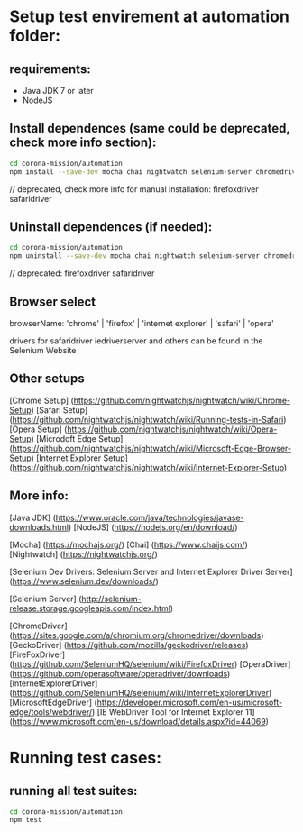 # Setup test envirement at automation folder:

## requirements:

- Java JDK 7 or later
- NodeJS

## Install dependences (same could be deprecated, check more info section):

```bash
cd corona-mission/automation
npm install --save-dev mocha chai nightwatch selenium-server chromedriver geckodriver operadriver iedriver edge
```
// deprecated, check more info for manual installation: firefoxdriver safaridriver 

## Uninstall dependences (if needed):

```bash
cd corona-mission/automation
npm uninstall --save-dev mocha chai nightwatch selenium-server chromedriver geckodriver operadriver iedriver edge
```
// deprecated: firefoxdriver safaridriver

## Browser select

browserName: 'chrome' | 'firefox' | 'internet explorer' | 'safari' | 'opera'

drivers for safaridriver iedriverserver and others can be found in the Selenium Website

## Other setups

[Chrome Setup] (https://github.com/nightwatchjs/nightwatch/wiki/Chrome-Setup)
[Safari Setup] (https://github.com/nightwatchjs/nightwatch/wiki/Running-tests-in-Safari)
[Opera Setup] (https://github.com/nightwatchjs/nightwatch/wiki/Opera-Setup)
[Microdoft Edge Setup] (https://github.com/nightwatchjs/nightwatch/wiki/Microsoft-Edge-Browser-Setup)
[Internet Explorer Setup] (https://github.com/nightwatchjs/nightwatch/wiki/Internet-Explorer-Setup)

## More info:

[Java JDK] (https://www.oracle.com/java/technologies/javase-downloads.html)
[NodeJS] (https://nodejs.org/en/download/)

[Mocha] (https://mochajs.org/)
[Chai] (https://www.chaijs.com/)
[Nightwatch] (https://nightwatchjs.org/)

[Selenium Dev Drivers: Selenium Server and Internet Explorer Driver Server] (https://www.selenium.dev/downloads/)

[Selenium Server] (http://selenium-release.storage.googleapis.com/index.html)

[ChromeDriver] (https://sites.google.com/a/chromium.org/chromedriver/downloads)
[GeckoDriver] (https://github.com/mozilla/geckodriver/releases)
[FireFoxDriver] (https://github.com/SeleniumHQ/selenium/wiki/FirefoxDriver)
[OperaDriver] (https://github.com/operasoftware/operadriver/downloads)
[InternetExplorerDriver] (https://github.com/SeleniumHQ/selenium/wiki/InternetExplorerDriver)
[MicrosoftEdgeDriver] (https://developer.microsoft.com/en-us/microsoft-edge/tools/webdriver/)
[IE WebDriver Tool for Internet Explorer 11] (https://www.microsoft.com/en-us/download/details.aspx?id=44069)

# Running test cases:

## running all test suites:

```bash
cd corona-mission/automation
npm test
```